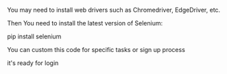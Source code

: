 You may need to install web drivers such as Chromedriver, EdgeDriver, etc.

Then You need to install the latest version of Selenium:

pip install selenium

You can custom this code for specific tasks or sign up process

it's ready for login
